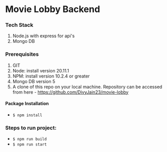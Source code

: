 # Movie Lobby Backend


### Tech Stack
1. Node.js with express for api's
2. Mongo DB

### Prerequisites
1. GIT
2. Node: install version 20.11.1
3. NPM: install version 10.2.4 or greater
4. Mongo DB version 5
5. A clone of this repo on your local machine. Repository can be accessed from here - https://github.com/DivyJain23/movie-lobby

#### Package Installation
- `$ npm install`

### Steps to run project:
- `$ npm run build`
- `$ npm run start`